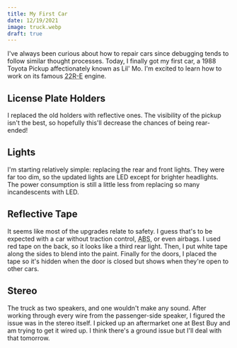 ```yaml
---
title: My First Car
date: 12/19/2021
image: truck.webp
draft: true
---
```


I've always been curious about how to repair cars since debugging tends to follow similar thought processes. Today, I finally got my first car, a 1988 Toyota Pickup affectionately known as Lil' Mo. I'm excited to learn how to work on its famous <abbr title="Toyota 22 R Family - Electronic Fuel Injection">22R-E</abbr> engine.

## License Plate Holders

I replaced the old holders with reflective ones. The visibility of the pickup isn't the best, so hopefully this'll decrease the chances of being rear-ended!

## Lights

I'm starting relatively simple: replacing the rear and front lights. They were far too dim, so the updated lights are LED except for brighter headlights. The power consumption is still a little less from replacing so many incandescents with LED.

## Reflective Tape

It seems like most of the upgrades relate to safety. I guess that's to be expected with a car without traction control, <abbr title="Anti-Lock Braking System">ABS</abbr>, or even airbags. I used red tape on the back, so it looks like a third rear light. Then, I put white tape along the sides to blend into the paint. Finally for the doors, I placed the tape so it's hidden when the door is closed but shows when they're open to other cars.

## Stereo

The truck as two speakers, and one wouldn't make any sound. After working through every wire from the passenger-side speaker, I figured the issue was in the stereo itself. I picked up an aftermarket one at Best Buy and am trying to get it wired up. I think there's a ground issue but I'll deal with that tomorrow.
